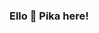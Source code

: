 ### Ello 👋 Pika here!

<!--
**hipika/hipika** is a ✨ _special_ ✨ repository because its `README.md` (this file) appears on your GitHub profile.

# I am a programmer and student in highschool. Just started programming in python during quarantine 😜, but before that I used to program in JS and Swift. Currently, I am working on my Discord Bot.


